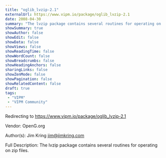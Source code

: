 ```yaml
---
title: "oglib_lvzip-2.1"
externalUrl: https://www.vipm.io/package/oglib_lvzip-2.1
date: 2008-04-30
summary: "The lvzip package contains several routines for operating on zip files."
showSummary: true
showAuthor: false
showEdit: false
showData: false
showViews: false
showReadingTime: false
showWordCount: false
showBreadcrumbs: false
showHeadingAnchors: false
sharingLinks: false
showZenMode: false
showPagination: false
showRelatedContent: false
draft: true
tags:
 - "VIPM"
 - "VIPM Community"
---
```


Redirecting to https://www.vipm.io/package/oglib_lvzip-2.1

Vendor: OpenG.org

Author(s): Jim Kring <jim@jimkring.com>
 
Full Description:
The lvzip package contains several routines for operating on zip files.